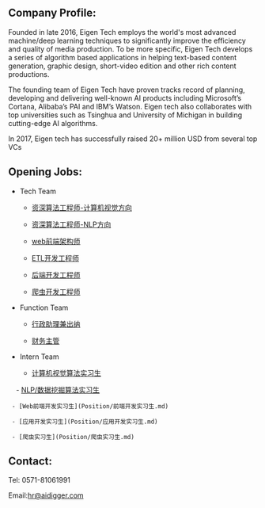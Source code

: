 ## Company Profile:

Founded in late 2016, Eigen Tech employs the world's most advanced machine/deep learning techniques to significantly improve the efficiency and quality of media production. To be more specific, Eigen Tech develops a series of algorithm based applications in helping text-based content generation, graphic design, short-video edition and other rich content productions.

The founding team of Eigen Tech have proven tracks record of planning, developing and delivering well-known AI products including Microsoft’s Cortana, Alibaba’s PAI and IBM’s Watson. Eigen tech also collaborates with top universities such as Tsinghua and University of Michigan in building cutting-edge AI algorithms.

In 2017, Eigen tech has successfully raised 20+ million USD from several top VCs

## Opening Jobs:

+ Tech Team

     - [资深算法工程师-计算机视觉方向](Position/资深图像算法工程师.md)
     
     - [资深算法工程师-NLP方向](Position/资深算法工程师-NLP方向.md)

     - [web前端架构师](Position/前端架构师.md)

     - [ETL开发工程师](Position/ETL开发工程师.md)

     - [后端开发工程师](Position/后端开发工程师.md)

     - [爬虫开发工程师](Position/爬虫开发工程师.md)

+ Function Team

     - [行政助理兼出纳](Position/行政助理兼出纳.md)

     - [财务主管](Position/财务主管.md)

+ Intern Team


     - [计算机视觉算法实习生](Position/计算机视觉算法实习生.md)
     
     - [NLP/数据挖掘算法实习生](Position/NLP算法实习生.md)

     - [Web前端开发实习生](Position/前端开发实习生.md)
     
     - [应用开发实习生](Position/应用开发实习生.md)
     
     - [爬虫实习生](Position/爬虫实习生.md)

## Contact:

Tel: 0571-81061991

Email:hr@aidigger.com
